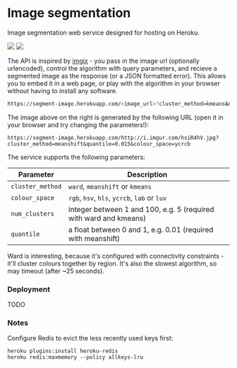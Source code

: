# Image segmentation

Image segmentation web service designed for hosting on Heroku.

![](//i.imgur.com/hsiR4hV.jpg)
![](//segment-image.herokuapp.com/http://i.imgur.com/hsiR4hV.jpg?cluster_method=meanshift&quantile=0.015&colour_space=ycrcb)

The API is inspired by [imgix](http://imgix.com) - you pass in the image url (optionally urlencoded),  control the algorithm with query parameters, and recieve a segmented image as the response (or a JSON formatted error). This allows you to embed it in a web page, or play with the algorithm in your browser without having to install any software.

```bash
https://segment-image.herokuapp.com/<image_url>?cluster_method=kmeans&num_clusters=10
```

The image above on the right is generated by the following URL (open it in your browser and try changing the parameters!):

```
https://segment-image.herokuapp.com/http://i.imgur.com/hsiR4hV.jpg?cluster_method=meanshift&quantile=0.015&colour_space=ycrcb
```

The service supports the following parameters:

| Parameter | Description |
|---|---|
| `cluster_method` | `ward`, `meanshift` or `kmeans` |
| `colour_space` | `rgb`, `hsv`, `hls`, `ycrcb`, `lab` or `luv` |
| `num_clusters` | integer between 1 and 100, e.g. 5 (required with ward and kmeans) |
| `quantile` | a float between 0 and 1, e.g. 0.01 (required with meanshift) |

Ward is interesting, because it's configured with connectivity constraints - it'll cluster colours together by region. It's also the slowest algorithm, so may timeout (after ~25 seconds).

### Deployment

TODO

### Notes

Configure Redis to evict the less recently used keys first:

```
heroku plugins:install heroku-redis
heroku redis:maxmemory --policy allkeys-lru
```
